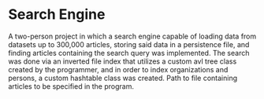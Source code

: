 # Search Engine 
A two-person project in which a search engine capable of loading data from datasets up to 300,000 articles, storing said data in a persistence file, and finding articles containing the search query was implemented. The search was done via an inverted file index that utilizes a custom avl tree class created by the programmer, and in order to index organizations and persons, a custom hashtable class was created.
Path to file containing articles to be specified in the program.
